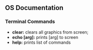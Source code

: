 ## OS Documentation
### Terminal Commands
- **clear:** clears all graphics from screen;
- **echo [arg]:** prints [arg] to screen
- **help:** prints list of commands